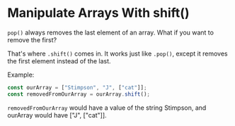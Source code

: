 # Manipulate Arrays With shift()
```pop()``` always removes the last element of an array. What if you want to remove the first?

That's where ```.shift()``` comes in. It works just like ```.pop()```, except it removes the first element instead of the last.

Example:
```javascript
const ourArray = ["Stimpson", "J", ["cat"]];
const removedFromOurArray = ourArray.shift();
```
```removedFromOurArray``` would have a value of the string Stimpson, and ourArray would have ["J", ["cat"]].
